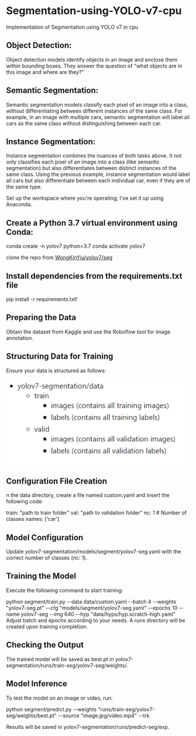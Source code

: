 # Segmentation-using-YOLO-v7-cpu
Implementation of Segmentation using YOLO v7 in cpu


<h2>Object Detection:</h2> Object detection models identify objects in an image and enclose them within bounding boxes. They answer the question of "what objects are in this image and where are they?"


<h2>Semantic Segmentation:</h2> Semantic segmentation models classify each pixel of an image into a class, without differentiating between different instances of the same class. For example, in an image with multiple cars, semantic segmentation will label all cars as the same class without distinguishing between each car.

<h2>Instance Segmentation:</h2> Instance segmentation combines the nuances of both tasks above. It not only classifies each pixel of an image into a class (like semantic segmentation) but also differentiates between distinct instances of the same class. Using the previous example, instance segmentation would label all cars but also differentiate between each individual car, even if they are of the same type.

Set up the workspace where you're operating; I've set it up using Anaconda.

<h2>Create a Python 3.7 virtual environment using Conda:</h2>
conda create -n yolov7 python=3.7
conda activate yolov7



clone the repo from [WongKinYiu/yolov7/seg
](https://github.com/WongKinYiu/yolov7/tree/u7/seg)
<h2>Install dependencies from the requirements.txt file</h2>
pip install -r requirements.txt!

<h2>Preparing the Data</h2>
Obtain the dataset from Kaggle and use the Roboflow tool for image annotation.
<h2>Structuring Data for Training</h2>
Ensure your data is structured as follows:

<p align="center">
  <img src="https://github.com/Akhilsunny212/Segmentation-using-YOLO-v7-cpu/blob/main/image_path.png?raw=true" >
</p>
<h2>Configuration File Creation</h2>
n the data directory, create a file named custom.yaml and insert the following code:

train: "path to train folder"
val: "path to validation folder"
nc: 1 # Number of classes
names: ['car']

<h2>Model Configuration</h2>
Update yolov7-segmentation/models/segment/yolov7-seg.yaml with the correct number of classes (nc: 1).

<h2>Training the Model</h2>
Execute the following command to start training:

python segment/train.py --data data/custom.yaml --batch 4 --weights "yolov7-seg.pt" --cfg "models/segment/yolov7-seg.yaml" --epochs 10 --name yolov7-seg --img 640 --hyp "data/hyps/hyp.scratch-high.yaml"
Adjust batch and epochs according to your needs. A runs directory will be created upon training completion.

<h2>Checking the Output</h2>
The trained model will be saved as best.pt in yolov7-segmentation/runs/train-seg/yolov7-seg/weights/.

<h2>Model Inference</h2>
To test the model on an image or video, run:

python segment/predict.py --weights "runs/train-seg/yolov7-seg/weights/best.pt" --source "image.jpg/video.mp4" --trk

Results will be saved in yolov7-segmentation/runs/predict-seg/exp.




